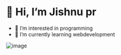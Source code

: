 # 👋 Hi, I’m Jishnu pr
- 👀 I’m interested in programming
- 🌱 I’m currently learning webdevelopment

![image](https://media2.giphy.com/media/MxYQrB9jeGzza/giphy.gif?cid=6c09b952c3qnrjc4o8i7k9fi9bo1x0krqd4s12mdjqcbynfj&ep=v1_gifs_search&rid=giphy.gif&ct=s)


